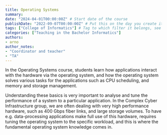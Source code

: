```yaml
---
title: Operating Systems
summary: 
date: "2024-04-01T00:00:00Z" # Start date of the course
publishDate: "2022-09-07T00:00:00Z" # Put this on the day you create it.
tags: ["College of Informatics"] # Tag to which filter it belongs, see home/teaching.md for the filters
categories: ["Teaching in the Bachelor Informatics"]
authors:
- arno
author_notes: 
- "Coordinator and teacher"
- "TA"
---
```


In the Operating Systems course, students learn how applications 
interact with the hardware via the operating system, and how the 
operating system solves various tasks for the applications such as CPU 
scheduling, and memory and storage management.

Understanding these basics is very important to analyse and tune the 
performance of a system to a particular application. In the Complex 
Cyber Infrastructure group, we are often dealing with very high 
performance hardware, such as 400 Gbps fiber links, and large storage 
volumes. To have e.g. data-processing applications make full use of this 
hardware, requires tuning the operating system to the specific workload, 
and this is where the fundamental operating system knowledge comes in.
